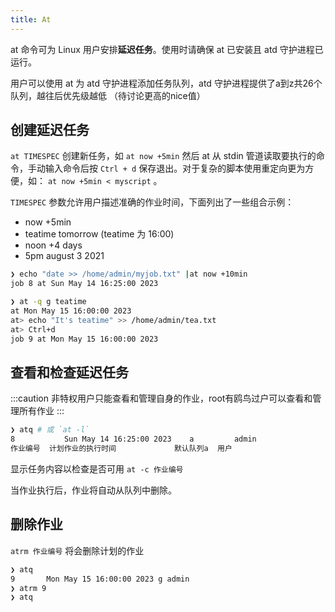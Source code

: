 ```yaml
---
title: At
---
```

at 命令可为 Linux 用户安排**延迟任务**。使用时请确保 at 已安装且 atd 守护进程已运行。

用户可以使用 at 为 atd 守护进程添加任务队列，atd 守护进程提供了a到z共26个队列，越往后优先级越低  （待讨论更高的nice值）

## 创建延迟任务
`at TIMESPEC` 创建新任务，如 `at now +5min` 然后 at 从 stdin 管道读取要执行的命令，手动输入命令后按 `Ctrl + d` 保存退出。对于复杂的脚本使用重定向更为方便，如： `at now +5min < myscript` 。

`TIMESPEC` 参数允许用户描述准确的作业时间，下面列出了一些组合示例：
- now +5min
- teatime tomorrow (teatime 为 16:00)
- noon +4 days
- 5pm august 3 2021

```bash title="创建一个作业"
❯ echo "date >> /home/admin/myjob.txt" |at now +10min
job 8 at Sun May 14 16:25:00 2023
```

```bash title="以交互方式创建作业"
❯ at -q g teatime
at Mon May 15 16:00:00 2023
at> echo "It's teatime" >> /home/admin/tea.txt
at> Ctrl+d
job 9 at Mon May 15 16:00:00 2023
``` 

## 查看和检查延迟任务
:::caution
非特权用户只能查看和管理自身的作业，root有鸥鸟过户可以查看和管理所有作业
:::

```bash title="查看队列信息"
❯ atq # 或 `at -l`
8           Sun May 14 16:25:00 2023    a         admin
作业编号  计划作业的执行时间             默认队列a  用户
```
显示任务内容以检查是否可用 `at -c 作业编号`

当作业执行后，作业将自动从队列中删除。  


## 删除作业
`atrm 作业编号` 将会删除计划的作业

```bash
❯ atq
9       Mon May 15 16:00:00 2023 g admin
❯ atrm 9
❯ atq
```